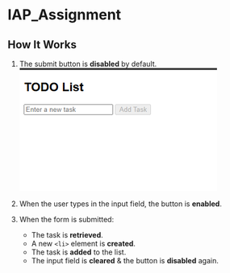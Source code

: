 # IAP_Assignment
## How It Works

1. The submit button is **disabled** by default.
![Task List](image.png)

2. When the user types in the input field, the button is **enabled**.
3. When the form is submitted:
    - The task is **retrieved**.
    - A new `<li>` element is **created**.
    - The task is **added** to the list.
    - The input field is **cleared** & the button is **disabled** again.

